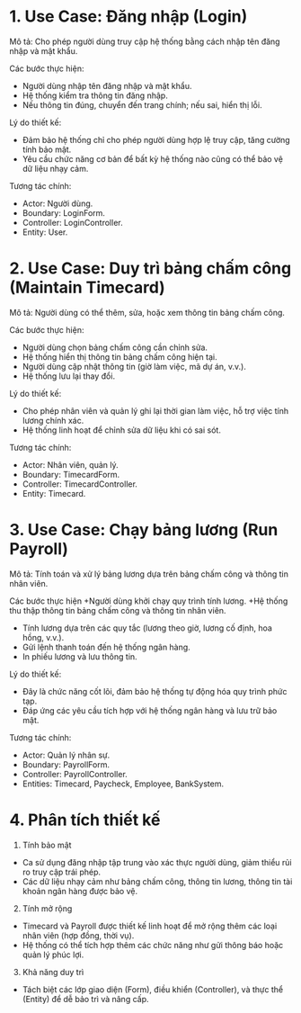# 1. Use Case: Đăng nhập (Login)
Mô tả:
Cho phép người dùng truy cập hệ thống bằng cách nhập tên đăng nhập và mật khẩu.

Các bước thực hiện:
+ Người dùng nhập tên đăng nhập và mật khẩu.
+ Hệ thống kiểm tra thông tin đăng nhập.
+ Nếu thông tin đúng, chuyển đến trang chính; nếu sai, hiển thị lỗi.
  
Lý do thiết kế:
+ Đảm bảo hệ thống chỉ cho phép người dùng hợp lệ truy cập, tăng cường tính bảo mật.
+ Yêu cầu chức năng cơ bản để bất kỳ hệ thống nào cũng có thể bảo vệ dữ liệu nhạy cảm.
  
Tương tác chính:
+ Actor: Người dùng.
+ Boundary: LoginForm.
+ Controller: LoginController.
+ Entity: User.


# 2. Use Case: Duy trì bảng chấm công (Maintain Timecard)

Mô tả:
Người dùng có thể thêm, sửa, hoặc xem thông tin bảng chấm công.

Các bước thực hiện:
+ Người dùng chọn bảng chấm công cần chỉnh sửa.
+ Hệ thống hiển thị thông tin bảng chấm công hiện tại.
+ Người dùng cập nhật thông tin (giờ làm việc, mã dự án, v.v.).
+ Hệ thống lưu lại thay đổi.
  
Lý do thiết kế:
+ Cho phép nhân viên và quản lý ghi lại thời gian làm việc, hỗ trợ việc tính lương chính xác.
+ Hệ thống linh hoạt để chỉnh sửa dữ liệu khi có sai sót.
  
Tương tác chính:
+ Actor: Nhân viên, quản lý.
+ Boundary: TimecardForm.
+ Controller: TimecardController.
+ Entity: Timecard.


# 3. Use Case: Chạy bảng lương (Run Payroll)

Mô tả:
Tính toán và xử lý bảng lương dựa trên bảng chấm công và thông tin nhân viên.

Các bước thực hiện
+Người dùng khởi chạy quy trình tính lương.
+Hệ thống thu thập thông tin bảng chấm công và thông tin nhân viên.
+ Tính lương dựa trên các quy tắc (lương theo giờ, lương cố định, hoa hồng, v.v.).
+ Gửi lệnh thanh toán đến hệ thống ngân hàng.
+ In phiếu lương và lưu thông tin.

Lý do thiết kế:
+ Đây là chức năng cốt lõi, đảm bảo hệ thống tự động hóa quy trình phức tạp.
+ Đáp ứng các yêu cầu tích hợp với hệ thống ngân hàng và lưu trữ bảo mật.

Tương tác chính:
+ Actor: Quản lý nhân sự.
+ Boundary: PayrollForm.
+ Controller: PayrollController.
+ Entities: Timecard, Paycheck, Employee, BankSystem.


# 4. Phân tích thiết kế

1. Tính bảo mật
+ Ca sử dụng đăng nhập tập trung vào xác thực người dùng, giảm thiểu rủi ro truy cập trái phép.
+ Các dữ liệu nhạy cảm như bảng chấm công, thông tin lương, thông tin tài khoản ngân hàng được bảo vệ.
  
2. Tính mở rộng
+ Timecard và Payroll được thiết kế linh hoạt để mở rộng thêm các loại nhân viên (hợp đồng, thời vụ).
+ Hệ thống có thể tích hợp thêm các chức năng như gửi thông báo hoặc quản lý phúc lợi.
  
3. Khả năng duy trì
+ Tách biệt các lớp giao diện (Form), điều khiển (Controller), và thực thể (Entity) để dễ bảo trì và nâng cấp.
